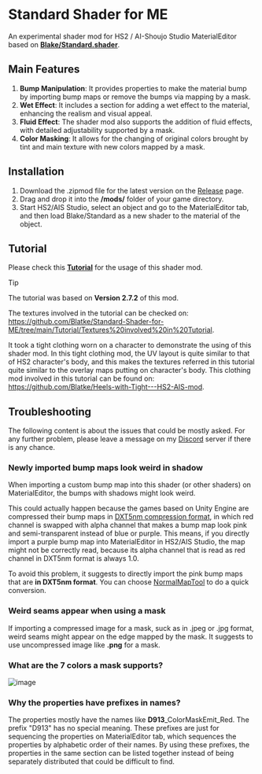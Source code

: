 # Standard Shader for ME
An experimental shader mod for HS2 / AI-Shoujo Studio MaterialEditor based on [**Blake/Standard.shader**](https://github.com/Blatke/Standard.shader).

## Main Features
1. **Bump Manipulation**: It provides properties to make the material bump by importing bump maps or remove the bumps via mapping by a mask.
2. **Wet Effect**: It includes a section for adding a wet effect to the material, enhancing the realism and visual appeal.
3. **Fluid Effect**: The shader mod also supports the addition of fluid effects, with detailed adjustability supported by a mask.
4. **Color Masking**: It allows for the changing of original colors brought by tint and main texture with new colors mapped by a mask.

## Installation
1. Download the .zipmod file for the latest version on the [Release](https://github.com/Blatke/Standard-Shader-for-ME/releases) page.
2. Drag and drop it into the **/mods/** folder of your game directory.
3. Start HS2/AIS Studio, select an object and go to the MaterialEditor tab, and then load Blake/Standard as a new shader to the material of the object.

## Tutorial

Please check this [**Tutorial**](https://github.com/Blatke/Standard-Shader-for-ME/blob/main/Tutorial/0.Tutorial.md) for the usage of this shader mod.


> [!TIP]
>
> The tutorial was based on **Version 2.7.2** of this mod.
>
> The textures involved in the tutorial can be checked on: https://github.com/Blatke/Standard-Shader-for-ME/tree/main/Tutorial/Textures%20involved%20in%20Tutorial.
> 
> It took a tight clothing worn on a character to demonstrate the using of this shader mod. In this tight clothing mod, the UV layout is quite similar to that of HS2 character's body, and this makes the textures referred in this tutorial quite similar to the overlay maps putting on character's body. This clothing mod involved in this tutorial can be found on: https://github.com/Blatke/Heels-with-Tight---HS2-AIS-mod.

## Troubleshooting
The following content is about the issues that could be mostly asked. For any further problem, please leave a message on my [Discord](https://discord.gg/nc5pmnf8X3) server if there is any chance.
### Newly imported bump maps look weird in shadow
When importing a custom bump map into this shader (or other shaders) on MaterialEditor, the bumps with shadows might look weird.

This could actually happen because the games based on Unity Engine are compressed their bump maps in [DXT5nm compression format](http://wiki.polycount.com/wiki/Normal_Map_Compression#DXT5nm_Compression), in which red channel is swapped with alpha channel that makes a bump map look pink and semi-transparent instead of blue or purple. This means, if you directly import a purple bump map into MaterialEditor in HS2/AIS Studio, the map might not be correctly read, because its alpha channel that is read as red channel in DXT5nm format is always 1.0.

To avoid this problem, it suggests to directly import the pink bump maps that are **in DXT5nm format**. You can choose [NormalMapTool](https://www.patreon.com/posts/99107961) to do a quick conversion.

### Weird seams appear when using a mask
If importing a compressed image for a mask, suck as in .jpeg or .jpg format, weird seams might appear on the edge mapped by the mask. It suggests to use uncompressed image like **.png** for a mask.

### What are the 7 colors a mask supports?
![image](https://github.com/user-attachments/assets/78c92cbc-5b3a-4390-a878-e62a7fa99413)

### Why the properties have prefixes in names?
The properties mostly have the names like **D913**_ColorMaskEmit_Red. The prefix "D913" has no special meaning. These prefixes are just for sequencing the properties on MaterialEditor tab, which sequences the properties by alphabetic order of their names. By using these prefixes, the properties in the same section can be listed together instead of being separately distributed that could be difficult to find.
